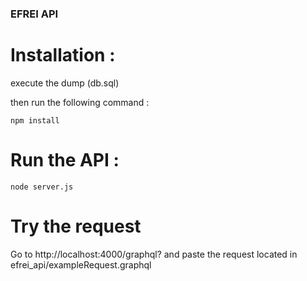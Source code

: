 ### EFREI API 

# Installation : 

execute the dump (db.sql)

then run the following command : 

```
npm install
```

# Run the API : 

```
node server.js
```
# Try the request

Go to http://localhost:4000/graphql? and paste the request located in efrei_api/exampleRequest.graphql